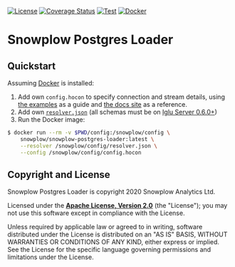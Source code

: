 [![License][license-image]][license]
[![Coverage Status][coveralls-image]][coveralls]
[![Test][test-image]][test]
[![Docker][docker-image]][docker]

# Snowplow Postgres Loader

## Quickstart

Assuming [Docker][docker] is installed:

1. Add own `config.hocon` to specify connection and stream details, using [the examples][config] as a guide and [the docs site][config-docs] as a reference.
2. Add own [`resolver.json`][resolver] (all schemas must be on [Iglu Server 0.6.0+][iglu-server])
3. Run the Docker image:

```bash
$ docker run --rm -v $PWD/config:/snowplow/config \
    snowplow/snowplow-postgres-loader:latest \
    --resolver /snowplow/config/resolver.json \
    --config /snowplow/config/config.hocon
```

## Copyright and License

Snowplow Postgres Loader is copyright 2020 Snowplow Analytics Ltd.

Licensed under the **[Apache License, Version 2.0][license]** (the "License");
you may not use this software except in compliance with the License.

Unless required by applicable law or agreed to in writing, software
distributed under the License is distributed on an "AS IS" BASIS,
WITHOUT WARRANTIES OR CONDITIONS OF ANY KIND, either express or implied.
See the License for the specific language governing permissions and
limitations under the License.

[config]: ./config/
[resolver]: ./config/resolver.json
[config-docs]: https://docs.snowplowanalytics.com/docs/pipeline-components-and-applications/loaders-storage-targets/snowplow-postgres-loader/postgres-loader-configuration-reference/

[docker]: https://www.docker.com/
[iglu-server]: https://github.com/snowplow-incubator/iglu-server

[docker]: https://hub.docker.com/r/snowplow/snowplow-postgres-loader/tags
[docker-image]: https://img.shields.io/docker/v/snowplow/snowplow-postgres-loader/latest

[test]: https://github.com/snowplow-incubator/snowplow-postgres-loader/actions?query=workflow%3ATest
[test-image]: https://github.com/snowplow-incubator/snowplow-postgres-loader/workflows/Test/badge.svg

[license]: http://www.apache.org/licenses/LICENSE-2.0
[license-image]: http://img.shields.io/badge/license-Apache--2-blue.svg?style=flat

[coveralls]: https://coveralls.io/github/snowplow-incubator/snowplow-postgres-loader?branch=master
[coveralls-image]: https://coveralls.io/repos/github/snowplow-incubator/snowplow-postgres-loader/badge.svg?branch=master
